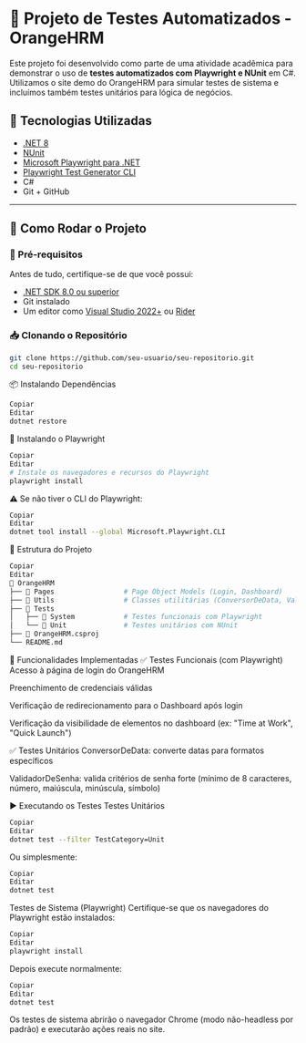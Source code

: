 # 🧪 Projeto de Testes Automatizados - OrangeHRM

Este projeto foi desenvolvido como parte de uma atividade acadêmica para demonstrar o uso de **testes automatizados com Playwright e NUnit** em C#. Utilizamos o site demo do OrangeHRM para simular testes de sistema e incluímos também testes unitários para lógica de negócios.

## 📌 Tecnologias Utilizadas

- [.NET 8](https://dotnet.microsoft.com/en-us/download)
- [NUnit](https://nunit.org/)
- [Microsoft Playwright para .NET](https://playwright.dev/dotnet/)
- [Playwright Test Generator CLI](https://playwright.dev/dotnet/docs/cli)
- C#
- Git + GitHub

---

## 🚀 Como Rodar o Projeto

### 🔧 Pré-requisitos

Antes de tudo, certifique-se de que você possui:

- [.NET SDK 8.0 ou superior](https://dotnet.microsoft.com/download)
- Git instalado
- Um editor como [Visual Studio 2022+](https://visualstudio.microsoft.com/) ou [Rider](https://www.jetbrains.com/rider/)

### 📥 Clonando o Repositório

```bash
git clone https://github.com/seu-usuario/seu-repositorio.git
cd seu-repositorio
```

📦 Instalando Dependências

```bash
Copiar
Editar
dotnet restore
```
🧪 Instalando o Playwright
```bash
Copiar
Editar
# Instale os navegadores e recursos do Playwright
playwright install
```
⚠️ Se não tiver o CLI do Playwright:

```bash
Copiar
Editar
dotnet tool install --global Microsoft.Playwright.CLI
```
🧷 Estrutura do Projeto
```bash
Copiar
Editar
📁 OrangeHRM
├── 📁 Pages                 # Page Object Models (Login, Dashboard)
├── 📁 Utils                 # Classes utilitárias (ConversorDeData, ValidadorDeSenha)
├── 📁 Tests
│   ├── 📁 System            # Testes funcionais com Playwright
│   └── 📁 Unit              # Testes unitários com NUnit
├── 📄 OrangeHRM.csproj
└── README.md
```
🎯 Funcionalidades Implementadas
✅ Testes Funcionais (com Playwright)
Acesso à página de login do OrangeHRM

Preenchimento de credenciais válidas

Verificação de redirecionamento para o Dashboard após login

Verificação da visibilidade de elementos no dashboard (ex: "Time at Work", "Quick Launch")

✅ Testes Unitários
ConversorDeData: converte datas para formatos específicos

ValidadorDeSenha: valida critérios de senha forte (mínimo de 8 caracteres, número, maiúscula, minúscula, símbolo)

▶️ Executando os Testes
Testes Unitários
```bash
Copiar
Editar
dotnet test --filter TestCategory=Unit
```
Ou simplesmente:

```bash
Copiar
Editar
dotnet test
```
Testes de Sistema (Playwright)
Certifique-se que os navegadores do Playwright estão instalados:

```bash
Copiar
Editar
playwright install
```
Depois execute normalmente:

```bash
Copiar
Editar
dotnet test
```
Os testes de sistema abrirão o navegador Chrome (modo não-headless por padrão) e executarão ações reais no site.
